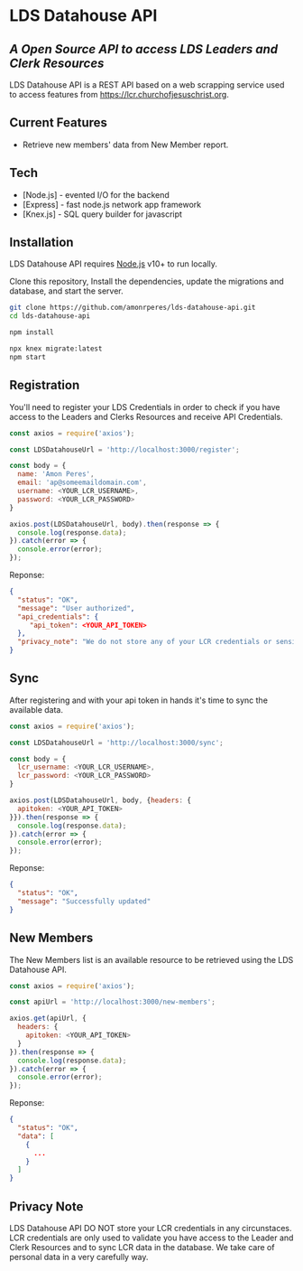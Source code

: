 # LDS Datahouse API
## _A Open Source API to access LDS Leaders and Clerk Resources_

LDS Datahouse API is a REST API based on a web scrapping service used to access features from https://lcr.churchofjesuschrist.org.

## Current Features
- Retrieve new members' data from New Member report.

## Tech
- [Node.js] - evented I/O for the backend
- [Express] - fast node.js network app framework
- [Knex.js] - SQL query builder for javascript

## Installation

LDS Datahouse API requires [Node.js](https://nodejs.org/) v10+ to run locally.

Clone this repository, Install the dependencies, update the migrations and database, and start the server.

```sh
git clone https://github.com/amonrperes/lds-datahouse-api.git
cd lds-datahouse-api

npm install

npx knex migrate:latest
npm start
```

## Registration

You'll need to register your LDS Credentials in order to check if you have access to the Leaders and Clerks Resources and receive API Credentials.

```javascript
const axios = require('axios');

const LDSDatahouseUrl = 'http://localhost:3000/register';

const body = {
  name: 'Amon Peres',
  email: 'ap@someemaildomain.com',
  username: <YOUR_LCR_USERNAME>,
  password: <YOUR_LCR_PASSWORD>
}

axios.post(LDSDatahouseUrl, body).then(response => {
  console.log(response.data);
}).catch(error => {
  console.error(error);
});

```
Reponse:
```json
{
  "status": "OK",
  "message": "User authorized",
  "api_credentials": { 
     "api_token": <YOUR_API_TOKEN>
  },
  "privacy_note": "We do not store any of your LCR credentials or sensitive personal information. LCR credentials are only used to check an user permission to use LCR and to sync data pertinent to an user calling."
}
```

## Sync

After registering and with your api token in hands it's time to sync the available data.

```javascript
const axios = require('axios');

const LDSDatahouseUrl = 'http://localhost:3000/sync';

const body = {
  lcr_username: <YOUR_LCR_USERNAME>,
  lcr_password: <YOUR_LCR_PASSWORD>
}

axios.post(LDSDatahouseUrl, body, {headers: {
  apitoken: <YOUR_API_TOKEN>
}}).then(response => {
  console.log(response.data);
}).catch(error => {
  console.error(error);
});

```
Reponse:
```json
{ 
  "status": "OK", 
  "message": "Successfully updated" 
}
```

## New Members

The New Members list is an available resource to be retrieved using the LDS Datahouse API.

```javascript
const axios = require('axios');

const apiUrl = 'http://localhost:3000/new-members';

axios.get(apiUrl, {
  headers: {
    apitoken: <YOUR_API_TOKEN>
  }
}).then(response => {
  console.log(response.data);
}).catch(error => {
  console.error(error);
});

```
Reponse:
```json
{
  "status": "OK",
  "data": [
    {
      ...
    }
  ]
}
```

## Privacy Note
LDS Datahouse API DO NOT store your LCR credentials in any circunstaces. LCR credentials are only used to validate you have access to the Leader and Clerk Resources and to sync LCR data in the database. We take care of personal data in a very carefully way.
